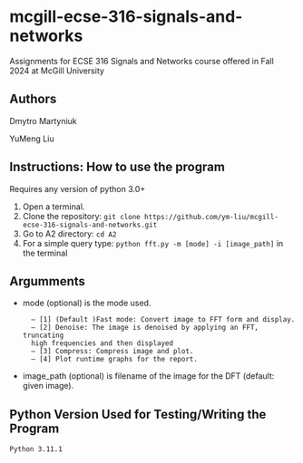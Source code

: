 # mcgill-ecse-316-signals-and-networks
Assignments for ECSE 316 Signals and Networks course offered in Fall 2024 at McGill University

## Authors ##
Dmytro Martyniuk

YuMeng Liu

## Instructions: How to use the program ##

Requires any version of python 3.0+
1. Open a terminal.
2. Clone the repository: ``` git clone https://github.com/ym-liu/mcgill-ecse-316-signals-and-networks.git ```
3. Go to A2 directory: ``` cd A2 ```
3. For a simple query type:
 ```python fft.py -m [mode] -i [image_path]```
in the terminal

## Argumments ##
- mode (optional) is the mode used.

        – [1] (Default )Fast mode: Convert image to FFT form and display.
        – [2] Denoise: The image is denoised by applying an FFT, truncating
        high frequencies and then displayed
        – [3] Compress: Compress image and plot.
        – [4] Plot runtime graphs for the report.
- image_path (optional) is filename of the image for the DFT (default: given image).


## Python Version Used for Testing/Writing the Program ##

```Python 3.11.1```
